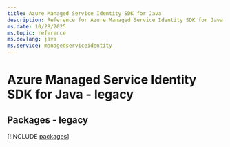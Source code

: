 ```yaml
---
title: Azure Managed Service Identity SDK for Java
description: Reference for Azure Managed Service Identity SDK for Java
ms.date: 10/28/2025
ms.topic: reference
ms.devlang: java
ms.service: managedserviceidentity
---
```

# Azure Managed Service Identity SDK for Java - legacy
## Packages - legacy
[!INCLUDE [packages](managed-service-identity-index.md)]